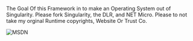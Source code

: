 The Goal Of this Framework in to make an Operating System out of Singularity. Please fork Singularity, the DLR, and NET Micro. Please to not take my orginal Runtime copyrights, Website Or Trust Co.

![MSDN](images/0214200739.jpg)
